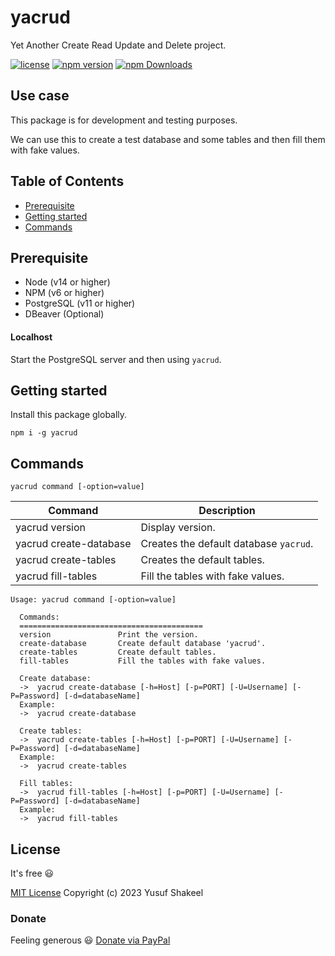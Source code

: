 # yacrud
Yet Another Create Read Update and Delete project.

[![license](https://img.shields.io/badge/license-MIT-blue.svg)](https://github.com/yusufshakeel/yacrud)
[![npm version](https://img.shields.io/badge/npm-0.1.0-blue.svg)](https://www.npmjs.com/package/yacrud)
[![npm Downloads](https://img.shields.io/npm/dm/yacrud.svg)](https://www.npmjs.com/package/yacrud)

## Use case

This package is for development and testing purposes.

We can use this to create a test database and some tables and then fill them with fake values.

## Table of Contents

* [Prerequisite](#prerequisite)
* [Getting started](#getting-started)
* [Commands](#commands)

## Prerequisite

* Node (v14 or higher)
* NPM (v6 or higher)
* PostgreSQL (v11 or higher)
* DBeaver (Optional)

#### Localhost

Start the PostgreSQL server and then using `yacrud`.

## Getting started

Install this package globally.

```shell
npm i -g yacrud
```

## Commands

```shell
yacrud command [-option=value]
```

| Command                | Description                            |
|------------------------|----------------------------------------|
| yacrud version         | Display version.                       |
| yacrud create-database | Creates the default database `yacrud`. |
| yacrud create-tables   | Creates the default tables.            |
| yacrud fill-tables     | Fill the tables with fake values.      |

```
Usage: yacrud command [-option=value]
  
  Commands:
  =========================================
  version               Print the version.
  create-database       Create default database 'yacrud'.
  create-tables         Create default tables.
  fill-tables           Fill the tables with fake values.
  
  Create database:
  ->  yacrud create-database [-h=Host] [-p=PORT] [-U=Username] [-P=Password] [-d=databaseName]
  Example:
  ->  yacrud create-database
  
  Create tables:
  ->  yacrud create-tables [-h=Host] [-p=PORT] [-U=Username] [-P=Password] [-d=databaseName]
  Example:
  ->  yacrud create-tables
  
  Fill tables:
  ->  yacrud fill-tables [-h=Host] [-p=PORT] [-U=Username] [-P=Password] [-d=databaseName]
  Example:
  ->  yacrud fill-tables
```

## License

It's free :smiley:

[MIT License](https://github.com/yusufshakeel/yacrud/blob/main/LICENSE) Copyright (c) 2023 Yusuf Shakeel

### Donate

Feeling generous :smiley: [Donate via PayPal](https://www.paypal.me/yusufshakeel)